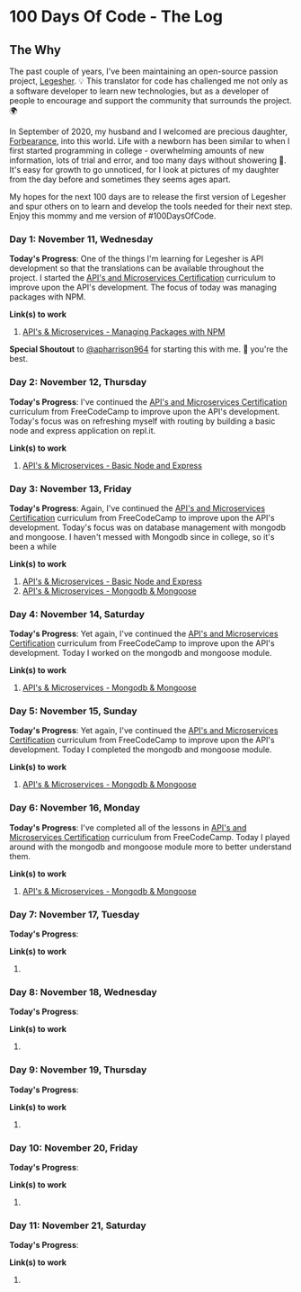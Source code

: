 # 100 Days Of Code - The Log

## The Why

The past couple of years, I've been maintaining an open-source passion project, [Legesher](https://github.com/legesher). 💡 This translator for code has challenged me not only as a software developer to learn new technologies, but as a developer of people to encourage and support the community that surrounds the project. 🌍

In September of 2020, my husband and I welcomed are precious daughter, [Forbearance](https://www.instagram.com/p/CFBHSpOFmbT/), into this world. Life with a newborn has been similar to when I first started programming in college - overwhelming amounts of new information, lots of trial and error, and too many days without showering 😬. It's easy for growth to go unnoticed, for I look at pictures of my daughter from the day before and sometimes they seems ages apart.

My hopes for the next 100 days are to release the first version of Legesher and spur others on to learn and develop the tools needed for their next step. Enjoy this mommy and me version of #100DaysOfCode.

### Day 1: November 11, Wednesday

**Today's Progress**: One of the things I'm learning for Legesher is API development so that the translations can be available throughout the project. I started the [API's and Microservices Certification](https://www.freecodecamp.org/learn) curriculum to improve upon the API's development. The focus of today was managing packages with NPM.

**Link(s) to work**

1. [API's & Microservices - Managing Packages with NPM](https://github.com/madiedgar/api-and-microservices-certification)

**Special Shoutout** to [@apharrison964](https://github.com/apharrison964) for starting this with me. 🎉 you're the best.

### Day 2: November 12, Thursday

**Today's Progress**: I've continued the [API's and Microservices Certification](https://www.freecodecamp.org/learn) curriculum from FreeCodeCamp to improve upon the API's development. Today's focus was on refreshing myself with routing by building a basic node and express application on repl.it.

**Link(s) to work**

1. [API's & Microservices - Basic Node and Express](https://github.com/madiedgar/api-and-microservices-certification)

### Day 3: November 13, Friday

**Today's Progress**: Again, I've continued the [API's and Microservices Certification](https://www.freecodecamp.org/learn) curriculum from FreeCodeCamp to improve upon the API's development. Today's focus was on database management with mongodb and mongoose. I haven't messed with Mongodb since in college, so it's been a while

**Link(s) to work**

1. [API's & Microservices - Basic Node and Express](https://github.com/madiedgar/api-and-microservices-certification)
2. [API's & Microservices - Mongodb & Mongoose](https://github.com/madiedgar/api-and-microservices-certification)

### Day 4: November 14, Saturday

**Today's Progress**: Yet again, I've continued the [API's and Microservices Certification](https://www.freecodecamp.org/learn) curriculum from FreeCodeCamp to improve upon the API's development. Today I worked on the mongodb and mongoose module.

**Link(s) to work**

1. [API's & Microservices - Mongodb & Mongoose](https://github.com/madiedgar/api-and-microservices-certification)

### Day 5: November 15, Sunday

**Today's Progress**: Yet again, I've continued the [API's and Microservices Certification](https://www.freecodecamp.org/learn) curriculum from FreeCodeCamp to improve upon the API's development. Today I completed the mongodb and mongoose module.

**Link(s) to work**

1. [API's & Microservices - Mongodb & Mongoose](https://github.com/madiedgar/api-and-microservices-certification)

### Day 6: November 16, Monday

**Today's Progress**: I've completed all of the lessons in [API's and Microservices Certification](https://www.freecodecamp.org/learn) curriculum from FreeCodeCamp. Today I played around with the mongodb and mongoose module more to better understand them.

**Link(s) to work**

1. [API's & Microservices - Mongodb & Mongoose](https://github.com/madiedgar/api-and-microservices-certification)

### Day 7: November 17, Tuesday

**Today's Progress**:

**Link(s) to work**

1.

### Day 8: November 18, Wednesday

**Today's Progress**:

**Link(s) to work**

1.

### Day 9: November 19, Thursday

**Today's Progress**:

**Link(s) to work**

1.

### Day 10: November 20, Friday

**Today's Progress**:

**Link(s) to work**

1.

### Day 11: November 21, Saturday

**Today's Progress**:

**Link(s) to work**

1.
